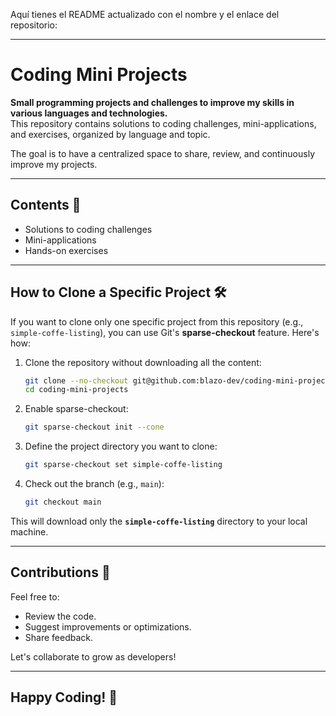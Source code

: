 Aquí tienes el README actualizado con el nombre y el enlace del repositorio:

---

# Coding Mini Projects

**Small programming projects and challenges to improve my skills in various languages and technologies.**  
This repository contains solutions to coding challenges, mini-applications, and exercises, organized by language and topic.

The goal is to have a centralized space to share, review, and continuously improve my projects.

---

## Contents 📂

- Solutions to coding challenges
- Mini-applications
- Hands-on exercises

---

## How to Clone a Specific Project 🛠️

If you want to clone only one specific project from this repository (e.g., `simple-coffe-listing`), you can use Git's **sparse-checkout** feature. Here's how:

1. Clone the repository without downloading all the content:
   ```bash
   git clone --no-checkout git@github.com:blazo-dev/coding-mini-projects.git
   cd coding-mini-projects
   ```

2. Enable sparse-checkout:
   ```bash
   git sparse-checkout init --cone
   ```

3. Define the project directory you want to clone:
   ```bash
   git sparse-checkout set simple-coffe-listing
   ```

4. Check out the branch (e.g., `main`):
   ```bash
   git checkout main
   ```

This will download only the **`simple-coffe-listing`** directory to your local machine.

---

## Contributions 🤝

Feel free to:

- Review the code.
- Suggest improvements or optimizations.
- Share feedback.

Let's collaborate to grow as developers!

---

## Happy Coding! 🚀
